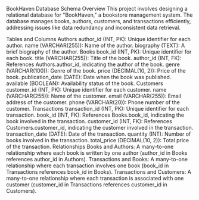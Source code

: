 BookHaven Database Schema
Overview
This project involves designing a relational database for "BookHaven," a bookstore management system. The database manages books, authors, customers, and transactions efficiently, addressing issues like data redundancy and inconsistent data retrieval.

Tables and Columns
Authors
author_id (INT, PK): Unique identifier for each author.
name (VARCHAR(255)): Name of the author.
biography (TEXT): A brief biography of the author.
Books
book_id (INT, PK): Unique identifier for each book.
title (VARCHAR(255)): Title of the book.
author_id (INT, FK): References Authors.author_id, indicating the author of the book.
genre (VARCHAR(100)): Genre of the book.
price (DECIMAL(10, 2)): Price of the book.
publication_date (DATE): Date when the book was published.
available (BOOLEAN): Availability status of the book.
Customers
customer_id (INT, PK): Unique identifier for each customer.
name (VARCHAR(255)): Name of the customer.
email (VARCHAR(255)): Email address of the customer.
phone (VARCHAR(20)): Phone number of the customer.
Transactions
transaction_id (INT, PK): Unique identifier for each transaction.
book_id (INT, FK): References Books.book_id, indicating the book involved in the transaction.
customer_id (INT, FK): References Customers.customer_id, indicating the customer involved in the transaction.
transaction_date (DATE): Date of the transaction.
quantity (INT): Number of books involved in the transaction.
total_price (DECIMAL(10, 2)): Total price of the transaction.
Relationships
Books and Authors: A many-to-one relationship where each book is written by one author (author_id in Books references author_id in Authors).
Transactions and Books: A many-to-one relationship where each transaction involves one book (book_id in Transactions references book_id in Books).
Transactions and Customers: A many-to-one relationship where each transaction is associated with one customer (customer_id in Transactions references customer_id in Customers).
